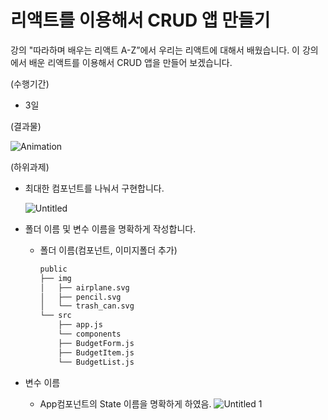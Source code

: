 # 리액트를 이용해서 CRUD 앱 만들기

강의 "따라하며 배우는 리액트 A-Z”에서 우리는 리액트에 대해서 배웠습니다. 이 강의에서 배운 리액트를 이용해서 CRUD 앱을 만들어 보겠습니다.

(수행기간)

- 3일

(결과물)

![Animation](https://github.com/leebongseung/goormtoon-react-crud-app/assets/101985441/24fd51ec-224f-4a77-8b53-7ac6802d46bf)

(하위과제)

- 최대한 컴포넌트를 나눠서 구현합니다.

  ![Untitled](https://github.com/leebongseung/goormtoon-react-crud-app/assets/101985441/2a16bb6d-51e4-46fe-a2eb-1ec1f5cb4a15)

- 폴더 이름 및 변수 이름을 명확하게 작성합니다.

  - 폴더 이름(컴포넌트, 이미지폴더 추가)
    ```markdown
    public
    ├── img
    │   ├── airplane.svg
    │   ├── pencil.svg
    │   └── trash_can.svg
    └── src
        ├── app.js
        └── components
        ├── BudgetForm.js
        ├── BudgetItem.js
        └── BudgetList.js
    ```

- 변수 이름
  - App컴포넌트의 State 이름을 명확하게 하였음.
    ![Untitled 1](https://github.com/leebongseung/goormtoon-react-crud-app/assets/101985441/fead9f5a-b0a5-49b0-ade3-8042a45eda94)
